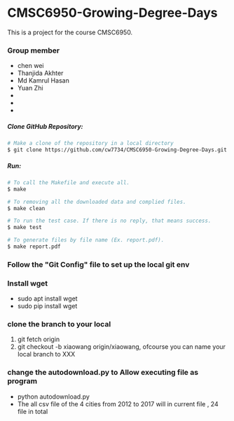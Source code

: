 # CMSC6950-Growing-Degree-Days

This is a project for the course CMSC6950.

### Group member
*  chen wei
* Thanjida Akhter
* Md Kamrul Hasan
* Yuan Zhi
*
*
*




##### Clone GitHub Repository:

```bash
# Make a clone of the repository in a local directory
$ git clone https://github.com/cw7734/CMSC6950-Growing-Degree-Days.git
```


##### Run:

```bash
# To call the Makefile and execute all.
$ make

# To removing all the downloaded data and complied files.
$ make clean

# To run the test case. If there is no reply, that means success.  
$ make test

# To generate files by file name (Ex. report.pdf). 
$ make report.pdf

```



### Follow the "Git Config" file to set up the local git env

### Install wget
* sudo apt install wget
* sudo pip install wget

### clone the branch to your local
1. git fetch origin
2. git checkout -b xiaowang origin/xiaowang, ofcourse you can name your local branch to XXX

### change the autodownload.py to Allow executing file as program
* python autodownload.py
* The all csv file of the 4 cities from 2012 to 2017 will in current file , 24 file in total
